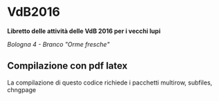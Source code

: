 # VdB2016
**Libretto delle attività delle VdB 2016 per i vecchi lupi** 

_Bologna 4 - Branco "Orme fresche"_

## Compilazione con pdf latex
La compilazione di questo codice richiede i pacchetti multirow, subfiles, chngpage
